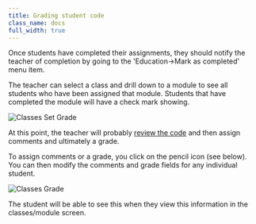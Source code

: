```yaml
---
title: Grading student code
class_name: docs
full_width: true
---
```


Once students have completed their assignments, they should notify the teacher of completion by going to the 'Education->Mark as completed' menu item. 

The teacher can select a class and drill down to a module to see all students who have been assigned that module. Students that have completed the module will have a check mark showing. 

![Classes Set Grade](/img/docs/class_setgrade.png)

At this point, the teacher will probably [review the code](/docs/dashboard/classroom/view-student-code) and then assign comments and ultimately a grade.

To assign comments or a grade, you click on the pencil icon (see below). You can then modify the comments and grade fields for any individual student.

![Classes Grade](/img/docs/class_grade.png)

The student will be able to see this when they view this information in the classes/module screen.
